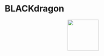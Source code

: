 # BLACKdragon
<div id = "header" align = "center">
 <img src = "https://media.giphy.com/media/M9gbBd9nbDrOTu1Mqx/giphy.gif" width="100"/>
</div>
